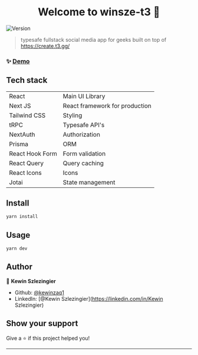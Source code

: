 <h1 align="center">Welcome to winsze-t3 👋</h1>
<p>
  <img alt="Version" src="https://img.shields.io/badge/version-0.1.0-blue.svg?cacheSeconds=2592000" />
</p>

> typesafe fullstack social media app for geeks built on top of <https://create.t3.gg/>

### ✨ [Demo](https://winsze-t3.vercel.app/)

## Tech stack

<table>
  <tr>
  <td>React</td>
  <td>Main UI Library</td>
  </tr>
  <tr>
  <td>Next JS</td>
  <td>React framework for production</td>
  </tr>
  <td>Tailwind CSS</td>
  <td>Styling</td>
  </tr>
  <tr>
  <td>tRPC</td>
  <td>Typesafe API's</td>
  </tr>
  <tr>
  <td>NextAuth</td>
  <td>Authorization</td>
  </tr>
  <tr>
  <td>Prisma</td>
  <td>ORM</td>
  </tr>
  <tr>
  <td>React Hook Form</td>
  <td>Form validation</td>
  </tr>
  <tr>
  <td>React Query</td>
  <td>Query caching</td>
  </tr>
  <tr>
  <td>React Icons</td>
  <td>Icons</td>
  </tr>
  <tr>
  <td>Jotai</td>
  <td>State management</td>
  </tr>
</table>

## Install

```sh
yarn install
```

## Usage

```sh
yarn dev
```

## Author

👤 **Kewin Szlezingier**

- Github: [@kewinzaq1](https://github.com/kewinzaq1)
- LinkedIn: [@Kewin Szlezingier](<https://linkedin.com/in/Kewin> Szlezingier)

## Show your support

Give a ⭐️ if this project helped you!

---
